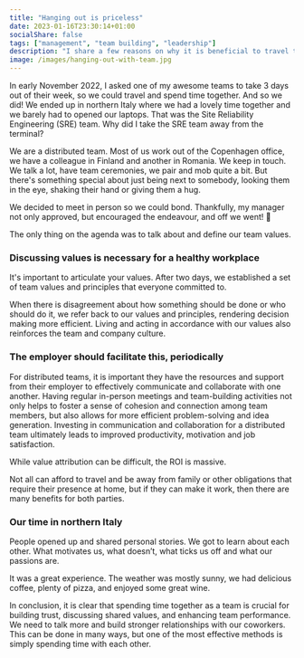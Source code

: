 ```yaml
---
title: "Hanging out is priceless"
date: 2023-01-16T23:30:14+01:00
socialShare: false
tags: ["management", "team building", "leadership"]
description: "I share a few reasons on why it is beneficial to travel together as a team and just spend time together"
image: /images/hanging-out-with-team.jpg
---
```


In early November 2022, I asked one of my awesome teams to take 3 days out of their week, so we could travel and spend time together. And so we did! We ended up in northern Italy where we had a lovely time together and we barely had to opened our laptops. 
That was the Site Reliability Engineering (SRE) team. Why did I take the SRE team away from the terminal? 

We are a distributed team. Most of us work out of the Copenhagen office, we have a colleague in Finland and another in Romania. We keep in touch. We talk a lot, have team ceremonies, we pair and mob quite a bit. But there's something special about just being next to somebody, looking them in the eye, shaking their hand or giving them a hug. 

We decided to meet in person so we could bond. Thankfully, my manager not only approved, but encouraged the endeavour, and off we went! 🛫 

The only thing on the agenda was to talk about and define our team values. 

### Discussing values is necessary for a healthy workplace
It's important to articulate your values. After two days, we established a set of team values and principles that everyone committed to.

When there is disagreement about how something should be done or who should do it, we refer back to our values and principles, rendering decision making more efficient. Living and acting in accordance with our values also reinforces the team and company culture.

### The employer should facilitate this, periodically
For distributed teams, it is important they have the resources and support from their employer to effectively communicate and collaborate with one another. Having regular in-person meetings and team-building activities not only helps to foster a sense of cohesion and connection among team members, but also allows for more efficient problem-solving and idea generation. Investing in communication and collaboration for a distributed team ultimately leads to improved productivity, motivation and job satisfaction.

While value attribution can be difficult, the ROI is massive. 

Not all can afford to travel and be away from family or other obligations that require their presence at home, but if they can make it work, then there are many benefits for both parties.

### Our time in northern Italy
People opened up and shared personal stories. We got to learn about each other. What motivates us, what doesn’t, what ticks us off and what our passions are.

It was a great experience. The weather was mostly sunny, we had delicious coffee, plenty of pizza, and enjoyed some great wine. 

In conclusion, it is clear that spending time together as a team is crucial for building trust, discussing shared values, and enhancing team performance. 
We need to talk more and build stronger relationships with our coworkers. This can be done in many ways, but one of the most effective methods is simply spending time with each other.
